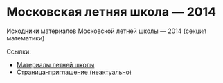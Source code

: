 Московская летняя школа — 2014
==============================

Исходники материалов Московской летней школы — 2014 (секция математики)

Ссылки:
* [Материалы летней школы](http://math.mosolymp.ru/1314_leto)
* [Страница-приглашение (неактуально)](http://math.mosolymp.ru/leto_2014)
